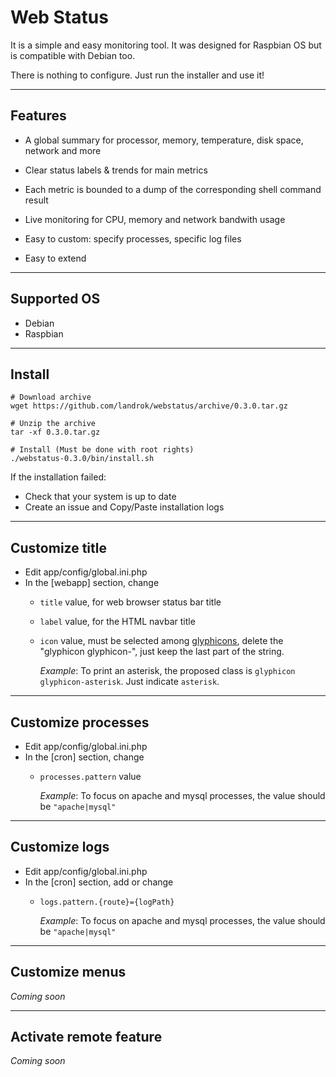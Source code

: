 Web Status
==========

It is a simple and easy monitoring tool. It was designed for 
Raspbian OS but is compatible with Debian too.

There is nothing to configure. Just run the installer and use it!

[//]: # "[Demo](http://example.com/webstatus/)"

________________________________________________________________________

## Features

- A global summary for processor, memory, temperature, disk space, 
  network and more

- Clear status labels & trends for main metrics

- Each metric is bounded to a dump of the corresponding shell command 
  result

- Live monitoring for CPU, memory and network bandwith usage

- Easy to custom: specify processes, specific log files

- Easy to extend

________________________________________________________________________

## Supported OS

* Debian
* Raspbian

________________________________________________________________________

## Install

```shell
# Download archive
wget https://github.com/landrok/webstatus/archive/0.3.0.tar.gz

# Unzip the archive
tar -xf 0.3.0.tar.gz

# Install (Must be done with root rights)
./webstatus-0.3.0/bin/install.sh

```

If the installation failed:

- Check that your system is up to date
- Create an issue and Copy/Paste installation logs

________________________________________________________________________

## Customize title

- Edit app/config/global.ini.php
- In the [webapp] section, change 
  - `title` value, for web browser status bar title
  - `label` value, for the HTML navbar title
  - `icon` value, must be selected among 
    [glyphicons](http://getbootstrap.com/components/), delete the
    "glyphicon glyphicon-", just keep the last part of the string.
    
    _Example_: To print an asterisk, the proposed class is 
    `glyphicon glyphicon-asterisk`. Just indicate `asterisk`.

________________________________________________________________________

## Customize processes

- Edit app/config/global.ini.php
- In the [cron] section, change 
  - `processes.pattern` value
  
    _Example_: To focus on apache and mysql processes, the value should 
    be `"apache|mysql"`

________________________________________________________________________

## Customize logs

- Edit app/config/global.ini.php
- In the [cron] section, add or change 
  - `logs.pattern.{route}={logPath}`

    _Example_: To focus on apache and mysql processes, the value should 
    be `"apache|mysql"`

________________________________________________________________________

## Customize menus

_Coming soon_

________________________________________________________________________

## Activate remote feature

_Coming soon_

